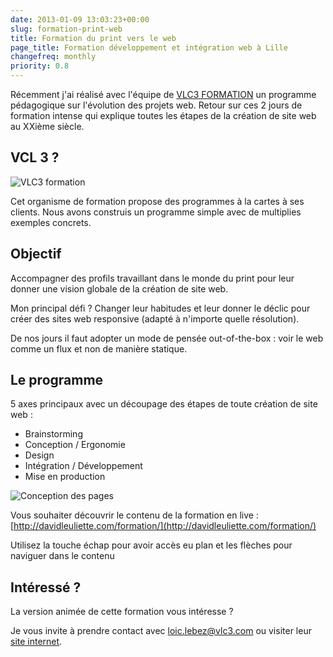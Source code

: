 ```yaml
---
date: 2013-01-09 13:03:23+00:00
slug: formation-print-web
title: Formation du print vers le web
page_title: Formation développement et intégration web à Lille
changefreq: monthly
priority: 0.8
---
```


Récemment j'ai réalisé avec l'équipe de [VLC3 FORMATION](http://www.vlc3.com/) un programme pédagogique sur l'évolution des projets web.
Retour sur ces 2 jours de formation intense qui explique toutes les étapes de la création de site web au XXième siècle.


## VCL 3 ?


![VLC3 formation](http://davidleuliette.com/wordPress/wp-content/uploads/2013/01/logo.png)

Cet organisme de formation propose des programmes à la cartes à ses clients.
Nous avons construis un programme simple avec de multiplies exemples concrets.


## Objectif


Accompagner des profils travaillant dans le monde du print pour leur donner une vision globale de la création de site web.

Mon principal défi ? Changer leur habitudes et leur donner le déclic pour créer des sites web responsive (adapté à n'importe quelle résolution).

De nos jours il faut adopter un mode de pensée out-of-the-box : voir le web comme un flux et non de manière statique.


## Le programme


5 axes principaux avec un découpage des étapes de toute création de site web :

* Brainstorming
* Conception / Ergonomie
* Design
* Intégration / Développement
* Mise en production


![Conception des pages](http://davidleuliette.com/wordPress/wp-content/uploads/2013/01/Capture.png)

Vous souhaiter découvrir le contenu de la formation en live : [http://davidleuliette.com/formation/](http://davidleuliette.com/formation/)

Utilisez la touche échap pour avoir accès eu plan et les flèches pour naviguer dans le contenu


## Intéressé ?


La version animée de cette formation vous intéresse ?

Je vous invite à prendre contact avec loic.lebez@vlc3.com ou visiter leur [site internet](http://www.vlc3.com/).
